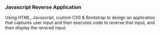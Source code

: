 ### Javascript Reverse Application
Using HTML, Javascript, custom CSS & Bootstrap to design an application that captures user input and then executes code to reverse that input, and then display the revered input.
